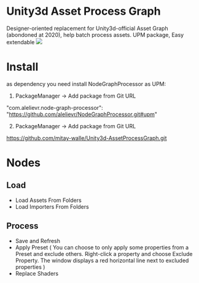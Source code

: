 # Unity3d Asset Process Graph
Designer-oriented replacement for Unity3d-official Asset Graph (abondoned at 2020), help batch process assets. UPM package, Easy extendable
![](https://github.com/mitay-walle/Unity3d-AssetProcessGraph/blob/main/Documentation/graph_preview.jpg)

# Install
 as dependency you need install NodeGraphProcessor as UPM:
 1. PackageManager -> Add package from Git URL
 
 "com.alelievr.node-graph-processor": "https://github.com/alelievr/NodeGraphProcessor.git#upm"
 
 2. PackageManager -> Add package from Git URL
 
 https://github.com/mitay-walle/Unity3d-AssetProcessGraph.git

# Nodes
## Load
- Load Assets From Folders
- Load Importers From Folders
## Process
- Save and Refresh
- Apply Preset ( You can choose to only apply some properties from a Preset and exclude others. Right-click a property and choose Exclude Property. The window displays a red horizontal line next to excluded properties )
- Replace Shaders
